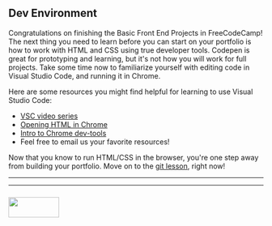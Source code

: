 ## Dev Environment

Congratulations on finishing the Basic Front End Projects in FreeCodeCamp!  The next thing you need to learn before you can start on your portfolio is how to work with HTML and CSS using true developer tools.  Codepen is great for prototyping and learning, but it's not how you will work for full projects.  Take some time now to familiarize yourself with editing code in Visual Studio Code, and running it in Chrome.


Here are some resources you might find helpful for learning to use Visual Studio Code:
* [VSC video series](https://www.youtube.com/watch?v=DmbvejtiyNo)
* [Opening HTML in Chrome](https://www.youtube.com/watch?v=iyFKT_uUkik)
* [Intro to Chrome dev-tools](https://www.html5rocks.com/en/tutorials/developertools/part1/)
* Feel free to email us your favorite resources!

Now that you know to run HTML/CSS in the browser, you're one step away from building your portfolio.  Move on to the [git lesson](./2-git-and-hub.md), right now!

___
___
### <a href="http://elewa.education/blog" target="_blank"><img src="https://user-images.githubusercontent.com/18554853/34921062-506450ae-f97d-11e7-875f-6feeb26ad72d.png" width="100" height="40"/></a>